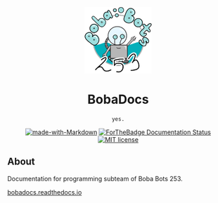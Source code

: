 <div align="center">

<img src="docs/assets/icons/logo.png" width="30%">

# BobaDocs

```
yes.
```

[![made-with-Markdown](https://img.shields.io/badge/Made%20with-Markdown-1f425f.svg)](http://commonmark.org)
[![ForTheBadge Documentation Status](https://readthedocs.org/projects/bobadocs/badge/?version=latest)](https://bobadocs.readthedocs.io/en/latest/?badge=latest)
[![MIT license](https://img.shields.io/badge/License-MIT-blue.svg)](https://lbesson.mit-license.org/)


</div>

## About

Documentation for programming subteam of Boba Bots 253.

[bobadocs.readthedocs.io](https://bobadocs.readthedocs.io/en/latest/)